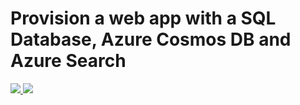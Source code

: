 # Provision a web app with a SQL Database, Azure Cosmos DB and Azure Search


<a href="https://portal.azure.com/#create/Microsoft.Template/uri/https%3A%2F%2Fraw.githubusercontent.com%2FTVDKoni%2Fazure-quickstart-templates%2Fmaster%2F301-web-app-sql-docdb-search%2Fazuredeploy.json" target="_blank">
    <img src="http://azuredeploy.net/deploybutton.png"/>
</a>
<a href="http://armviz.io/#/?load=https%3A%2F%2Fraw.githubusercontent.com%2FTVDKoni%2Fazure-quickstart-templates%2Fmaster%2F301-web-app-sql-docdb-search%2Fazuredeploy.json" target="_blank">
    <img src="http://armviz.io/visualizebutton.png"/>
</a>
